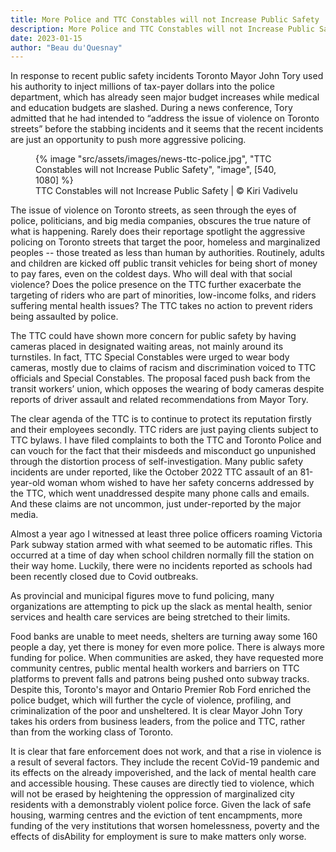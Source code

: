```yaml
---
title: More Police and TTC Constables will not Increase Public Safety
description: More Police and TTC Constables will not Increase Public Safety
date: 2023-01-15
author: "Beau du'Quesnay"
---
```


In response to recent public safety incidents Toronto Mayor John Tory used his authority to inject millions of tax-payer dollars into the police department, which has already seen major budget increases while medical and education budgets are slashed. During a news conference, Tory admitted that he had intended to “address the issue of violence on Toronto streets” before the stabbing incidents and it seems that the recent incidents are just an opportunity to push more aggressive policing.

<!-- excerpt -->

<figure>
{% image "src/assets/images/news-ttc-police.jpg", "TTC Constables will not Increase Public Safety", "image", [540, 1080] %}
<figcaption>TTC Constables will not Increase Public Safety | © Kiri Vadivelu</figcaption>
</figure>

The issue of violence on Toronto streets, as seen through the eyes of police, politicians, and big media companies, obscures the true nature of what is happening. Rarely does their reportage spotlight the aggressive policing on Toronto streets that target the poor, homeless and marginalized peoples -- those treated as less than human by authorities. Routinely, adults and children are kicked off public transit vehicles for being short of money to pay fares, even on the coldest days. Who will deal with that social violence? Does the police presence on the TTC further exacerbate the targeting of riders who are part of minorities, low-income folks, and riders suffering mental health issues? The TTC takes no action to prevent riders being assaulted by police.

The TTC could have shown more concern for public safety by having cameras placed in designated waiting areas, not mainly around its turnstiles. In fact, TTC Special Constables were urged to wear body cameras, mostly due to claims of racism and discrimination voiced to TTC officials and Special Constables. The proposal faced push back from the transit workers’ union, which opposes the wearing of body cameras despite reports of driver assault and related recommendations from Mayor Tory.

The clear agenda of the TTC is to continue to protect its reputation firstly and their employees secondly. TTC riders are just paying clients subject to TTC bylaws. I have filed complaints to both the TTC and Toronto Police and can vouch for the fact that their misdeeds and misconduct go unpunished through the distortion process of self-investigation. Many public safety incidents are under reported, like the October 2022 TTC assault of an 81-year-old woman whom wished to have her safety concerns addressed by the TTC, which went unaddressed despite many phone calls and emails. And these claims are not uncommon, just under-reported by the major media.

Almost a year ago I witnessed at least three police officers roaming Victoria Park subway station armed with what seemed to be automatic rifles. This occurred at a time of day when school children normally fill the station on their way home. Luckily, there were no incidents reported as schools had been recently closed due to Covid outbreaks.

As provincial and municipal figures move to fund policing, many organizations are attempting to pick up the slack as mental health, senior services and health care services are being stretched to their limits.

Food banks are unable to meet needs, shelters are turning away some 160 people a day, yet there is money for even more police. There is always more funding for police. When communities are asked, they have requested more community centres, public mental health workers and barriers on TTC platforms to prevent falls and patrons being pushed onto subway tracks. Despite this, Toronto's mayor and Ontario Premier Rob Ford enriched the police budget, which will further the cycle of violence, profiling, and criminalization of the poor and unsheltered. It is clear Mayor John Tory takes his orders from business leaders, from the police and TTC, rather than from the working class of Toronto.

It is clear that fare enforcement does not work, and that a rise in violence is a result of several factors. They include the recent CoVid-19 pandemic and its effects on the already impoverished, and the lack of mental health care and accessible housing. These causes are directly tied to violence, which will not be erased by heightening the oppression of marginalized city residents with a demonstrably violent police force. Given the lack of safe housing, warming centres and the eviction of tent encampments, more funding of the very institutions that worsen homelessness, poverty and the effects of disAbility for employment is sure to make matters only worse.
